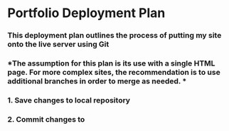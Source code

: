 # Portfolio Deployment Plan

### This deployment plan outlines the process of putting my site onto the live server using Git

### *The assumption for this plan is its use with a single HTML page. For more complex sites, the recommendation is to use additional branches in order to merge as needed. *

### 1. Save changes to local repository

### 2. Commit changes to 